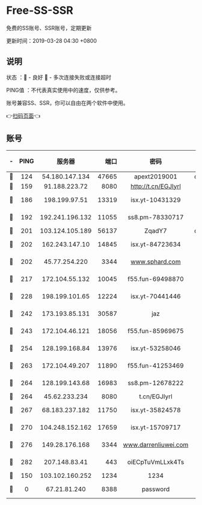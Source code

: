 # Free-SS-SSR

免费的SS账号、SSR账号，定期更新

更新时间：2019-03-28 04:30 +0800

## 说明

状态     ：🙂 - 良好 🙁 - 多次连接失败或连接超时

PING值   ：不代表真实使用中的速度，仅供参考。

账号兼容SS、SSR，你可以自由在两个软件中使用。

👉[扫码页面](https://liesauer.github.io/Free-SS-SSR/)👈

## 账号

|-|PING|服务器|端口|密码|加密方式|区域|
|:----:|:----:|:-----:|-----:|:----:|:----:|:----:|
|🙂|124|54.180.147.134|47665|apext2019001|chacha20|KR|
|🙂|159|91.188.223.72|8080|http://t.cn/EGJIyrl|rc4-md5|RU|
|🙂|186|198.199.97.51|13319|isx.yt-10431329|aes-256-cfb|US|
|🙂|192|192.241.196.132|11055|ss8.pm-78330717|aes-256-cfb|US|
|🙂|201|103.124.105.189|56137|ZqadY7|chacha20|US|
|🙂|202|162.243.147.10|14845|isx.yt-84723634|aes-256-cfb|US|
|🙂|202|45.77.254.220|3344|www.sphard.com|aes-256-cfb|SG|
|🙂|217|172.104.55.132|10045|f55.fun-69498870|aes-256-cfb|SG|
|🙂|228|198.199.101.65|12224|isx.yt-70441446|aes-256-cfb|US|
|🙂|242|173.193.85.131|30587|jaz|aes-256-cfb|US|
|🙂|243|172.104.46.121|18056|f55.fun-85969675|aes-256-cfb|SG|
|🙂|254|128.199.168.84|13976|isx.yt-53258046|aes-256-cfb|SG|
|🙂|263|172.104.49.207|11890|f55.fun-41253469|aes-256-cfb|SG|
|🙂|264|128.199.143.68|16983|ss8.pm-12678222|aes-256-cfb|SG|
|🙂|264|45.62.233.234|8080|t.cn/EGJIyrl|rc4-md5|CA|
|🙂|267|68.183.237.182|11750|isx.yt-35824578|aes-256-cfb|SG|
|🙂|270|104.248.152.162|17659|isx.yt-15709717|aes-256-cfb|SG|
|🙂|276|149.28.176.168|3344|www.darrenliuwei.com|aes-256-cfb|AU|
|🙂|282|207.148.83.41|443|oiECpTuVmLLxk4Ts|aes-256-cfb|AU|
|🙂|150|103.102.160.252|1234|1234|rc4-md5|JP|
|🙁|0|67.21.81.240|8388|password|aes-256-cfb|US|
